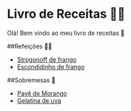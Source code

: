 # Livro de Receitas :man_cook:

Olá! Bem vindo ao meu livro de receitas :wave:


##Refeições :fork_and_knife::curry:
 - [Strogonoff de frango](https://github.com/YagoJanos/livro-receitas/tree/master/livro-receitas/receitas/Strogonoff-de-Frango)
 - [Escondidinho de frango](https://github.com/YagoJanos/livro-receitas/tree/master/livro-receitas/receitas/Escondidinho-de-Frango)

##Sobremesas :icecream:
 - [Pavê de Morango](https://github.com/YagoJanos/livro-receitas/tree/master/livro-receitas/receitas/Pave-de-Morango)
 - [Gelatina de uva](https://github.com/YagoJanos/livro-receitas/tree/master/livro-receitas/receitas/Gelatina-de-Uva)
